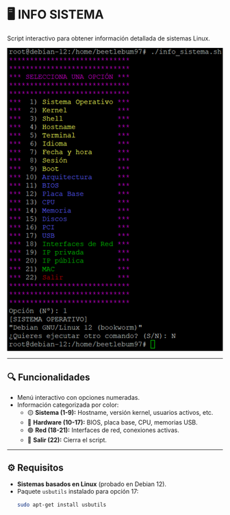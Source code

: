 # 🖥️ INFO SISTEMA 
Script interactivo para obtener información detallada de sistemas Linux.  

[![Script Preview](https://github.com/beetlebum97/bash_area/blob/main/info_sistema_menu.png)]()

---

## 🔍 Funcionalidades  
- Menú interactivo con opciones numeradas.  
- Información categorizada por color:  
  - 🟡 **Sistema (1-9):** Hostname, versión kernel, usuarios activos, etc.  
  - 🔵 **Hardware (10-17):** BIOS, placa base, CPU, memorias USB.  
  - 🟢 **Red (18-21):** Interfaces de red, conexiones activas.  
  - 🔴 **Salir (22):** Cierra el script.  

---

## ⚙️ Requisitos  
- **Sistemas basados en Linux** (probado en Debian 12).  
- Paquete `usbutils` instalado para opción 17:  
  ```bash 
  sudo apt-get install usbutils
